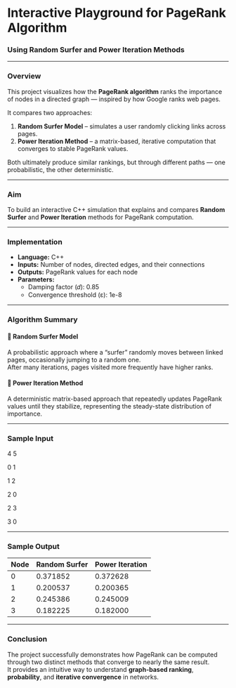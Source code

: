 # **Interactive Playground for PageRank Algorithm**
### Using Random Surfer and Power Iteration Methods

---

### **Overview**
This project visualizes how the **PageRank algorithm** ranks the importance of nodes in a directed graph — inspired by how Google ranks web pages.

It compares two approaches:
1. **Random Surfer Model** – simulates a user randomly clicking links across pages.  
2. **Power Iteration Method** – a matrix-based, iterative computation that converges to stable PageRank values.  

Both ultimately produce similar rankings, but through different paths — one probabilistic, the other deterministic.

---

### **Aim**
To build an interactive C++ simulation that explains and compares **Random Surfer** and **Power Iteration** methods for PageRank computation.

---

### **Implementation**
- **Language:** C++  
- **Inputs:** Number of nodes, directed edges, and their connections  
- **Outputs:** PageRank values for each node  
- **Parameters:**  
  - Damping factor (𝑑): 0.85  
  - Convergence threshold (ε): 1e-8  

---

### **Algorithm Summary**

#### 🔹 Random Surfer Model
A probabilistic approach where a “surfer” randomly moves between linked pages, occasionally jumping to a random one.  
After many iterations, pages visited more frequently have higher ranks.

#### 🔹 Power Iteration Method
A deterministic matrix-based approach that repeatedly updates PageRank values until they stabilize, representing the steady-state distribution of importance.

---

### **Sample Input**
4 5

0 1

1 2

2 0

2 3

3 0

---

### **Sample Output**
| Node | Random Surfer | Power Iteration |
|------|----------------|----------------|
| 0 | 0.371852 | 0.372628 |
| 1 | 0.200537 | 0.200365 |
| 2 | 0.245386 | 0.245009 |
| 3 | 0.182225 | 0.182000 |

---

### **Conclusion**
The project successfully demonstrates how PageRank can be computed through two distinct methods that converge to nearly the same result.  
It provides an intuitive way to understand **graph-based ranking**, **probability**, and **iterative convergence** in networks.


